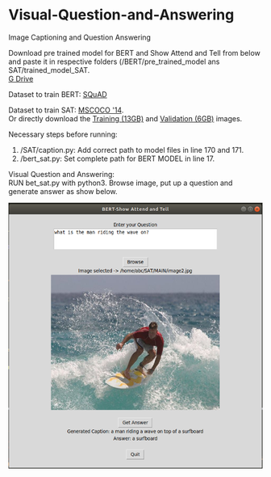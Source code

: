 # Visual-Question-and-Answering
Image Captioning and Question Answering

Download pre trained model for BERT and Show Attend and Tell from below and paste it in respective folders (/BERT/pre_trained_model ans SAT/trained_model_SAT.  
[G Drive](https://drive.google.com/drive/folders/14jLWiYUXIHy3WdMWurtl5ITSD05ajl7R?usp=sharing)

Dataset to train BERT: [SQuAD](https://www.kaggle.com/stanfordu/stanford-question-answering-dataset)

Dataset to train SAT: [MSCOCO '14](https://cocodataset.org/#download).  
Or directly download the [Training (13GB)](http://images.cocodataset.org/zips/train2014.zip) and [Validation (6GB)](http://images.cocodataset.org/zips/val2014.zip) images.

Necessary steps before running:
1. /SAT/caption.py: Add correct path to model files in line 170 and 171.
2. /bert_sat.py: Set complete path for BERT MODEL in line 17.

Visual Question and Answering:  
RUN bet_sat.py with python3. Browse image, put up a question and generate answer as show below.


![](./inference.png)
